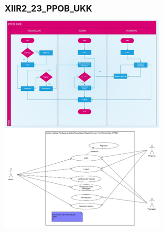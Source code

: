 # XIIR2_23_PPOB_UKK
![alt text](https://github.com/Fanirahmat/XIIR2_23_PPOB_UKK/blob/master/ERD/XIIR2_23_Diagram_alir.JPG)
![alt text](https://github.com/Fanirahmat/XIIR2_23_PPOB_UKK/blob/master/ERD/XIIR2_23_Use_case.jpg)
